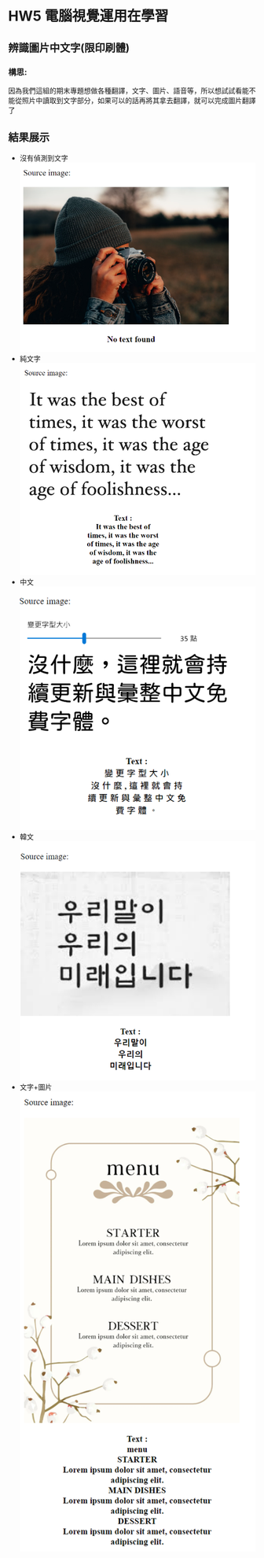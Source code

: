 # HW5 電腦視覺運用在學習
## 辨識圖片中文字(限印刷體)
### 構思:
因為我們這組的期末專題想做各種翻譯，文字、圖片、語音等，所以想試試看能不能從照片中讀取到文字部分，如果可以的話再將其拿去翻譯，就可以完成圖片翻譯了

## 結果展示
+ 沒有偵測到文字
![](image1.png)
+ 純文字
![](image2.png)
+ 中文
![](image4.png)
+ 韓文
![](image5.png)
+ 文字+圖片
![](image3.png)
